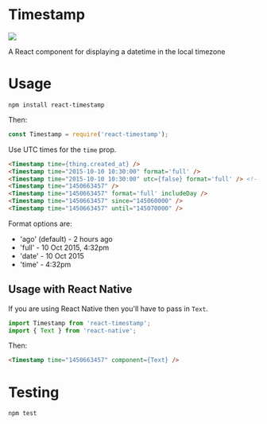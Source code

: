 # Timestamp

![](https://codeship.com/projects/7a8c81a0-6225-0134-3d52-0627957cda96/status?branch=master)

A React component for displaying a datetime in the local timezone


# Usage

`npm install react-timestamp`

Then:

```javascript
const Timestamp = require('react-timestamp');
```

Use UTC times for the `time` prop.

```html
<Timestamp time={thing.created_at} />
<Timestamp time="2015-10-10 10:30:00" format='full' />
<Timestamp time="2015-10-10 10:30:00" utc={false} format='full' /> <!-- Don't convert the timestamp to local time -->
<Timestamp time="1450663457" />
<Timestamp time="1450663457" format='full' includeDay />
<Timestamp time="1450663457" since="145060000" />
<Timestamp time="1450663457" until="145070000" />
```

Format options are:

 * 'ago' (default) - 2 hours ago
 * 'full' - 10 Oct 2015, 4:32pm
 * 'date' - 10 Oct 2015
 * 'time' - 4:32pm


## Usage with React Native

If you are using React Native then you'll have to pass in `Text`.

```javascript
import Timestamp from 'react-timestamp';
import { Text } from 'react-native';
```

Then:

```html
<Timestamp time="1450663457" component={Text} />
```

# Testing

`npm test`
